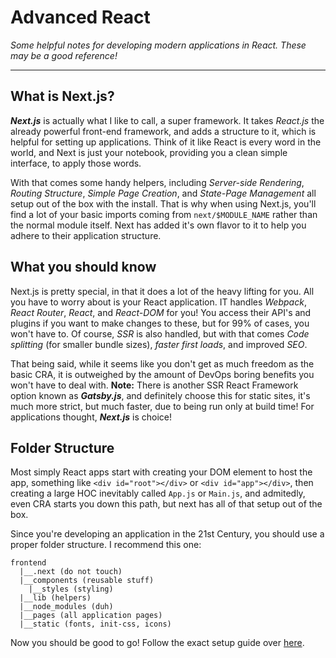 # Advanced React

_Some helpful notes for developing modern applications in React. These may be a good reference!_

---

## What is Next.js?

**_Next.js_** is actually what I like to call, a super framework. It takes _React.js_ the already powerful front-end framework, and adds a structure to it, which is helpful for setting up applications. Think of it like React is every word in the world, and Next is just your notebook, providing you a clean simple interface, to apply those words.

With that comes some handy helpers, including _Server-side Rendering_, _Routing Structure_, _Simple Page Creation_, and _State-Page Management_ all setup out of the box with the install. That is why when using Next.js, you'll find a lot of your basic imports coming from `next/$MODULE_NAME` rather than the normal module itself. Next has added it's own flavor to it to help you adhere to their application structure.

## What you should know

Next.js is pretty special, in that it does a lot of the heavy lifting for you. All you have to worry about is your React application. IT handles _Webpack_, _React Router_, _React_, and _React-DOM_ for you! You access their API's and plugins if you want to make changes to these, but for 99% of cases, you won't have to. Of course, _SSR_ is also handled, but with that comes _Code splitting_ (for smaller bundle sizes), _faster first loads_, and improved _SEO_.

That being said, while it seems like you don't get as much freedom as the basic CRA, it is outweighed by the amount of DevOps boring benefits you won't have to deal with. **Note:** There is another SSR React Framework option known as **_Gatsby.js_**, and definitely choose this for static sites, it's much more strict, but much faster, due to being run only at build time! For applications thought, **_Next.js_** is choice!

## Folder Structure

Most simply React apps start with creating your DOM element to host the app, something like `<div id="root"></div>` or `<div id="app"></div>`, then creating a large HOC inevitably called `App.js` or `Main.js`, and admitedly, even CRA starts you down this path, but next has all of that setup out of the box.

Since you're developing an application in the 21st Century, you should use a proper folder structure. I recommend this one:

```
frontend
  |__.next (do not touch)
  |__components (reusable stuff)
    |__styles (styling)
  |__lib (helpers)
  |__node_modules (duh)
  |__pages (all application pages)
  |__static (fonts, init-css, icons)
```

Now you should be good to go! Follow the exact setup guide over [here](https://nextjs.org/docs/).
